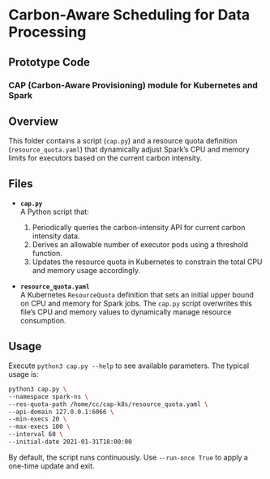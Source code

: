 # Carbon-Aware Scheduling for Data Processing
## Prototype Code 
### CAP (Carbon-Aware Provisioning) module for Kubernetes and Spark

## Overview
This folder contains a script (`cap.py`) and a resource quota definition (`resource_quota.yaml`) that dynamically adjust Spark’s CPU and memory limits for executors based on the current carbon intensity. 

## Files
- **`cap.py`**  
  A Python script that:  
  1. Periodically queries the carbon-intensity API for current carbon intensity data.  
  2. Derives an allowable number of executor pods using a threshold function.  
  3. Updates the resource quota in Kubernetes to constrain the total CPU and memory usage accordingly.

- **`resource_quota.yaml`**  
  A Kubernetes `ResourceQuota` definition that sets an initial upper bound on CPU and memory for Spark jobs. The `cap.py` script overwrites this file’s CPU and memory values to dynamically manage resource consumption.

## Usage
Execute `python3 cap.py --help` to see available parameters.  The typical usage is:

```bash
python3 cap.py \
--namespace spark-ns \
--res-quota-path /home/cc/cap-k8s/resource_quota.yaml \
--api-domain 127.0.0.1:6066 \
--min-execs 20 \
--max-execs 100 \
--interval 60 \
--initial-date 2021-01-31T18:00:00
```

By default, the script runs continuously. Use `--run-once True` to apply a one-time update and exit.